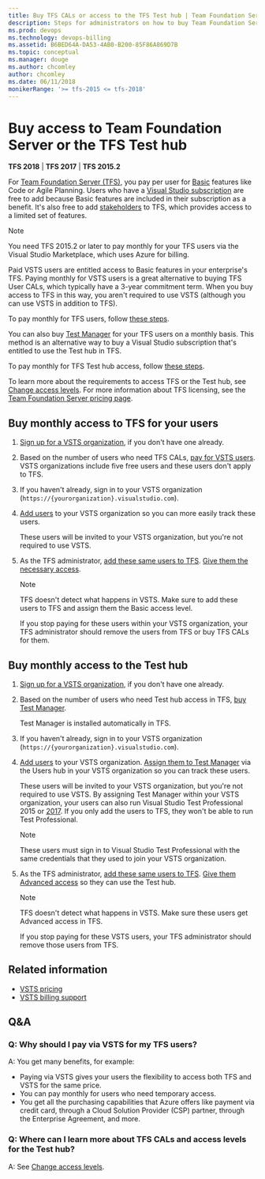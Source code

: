 ```yaml
---
title: Buy TFS CALs or access to the TFS Test hub | Team Foundation Server (TFS)
description: Steps for administrators on how to buy Team Foundation Server client access licenses (CALs) or access to the TFS Test hub 
ms.prod: devops
ms.technology: devops-billing
ms.assetid: B6BED64A-DA53-4AB0-B200-85F86A869D7B
ms.topic: conceptual
ms.manager: douge
ms.author: chcomley
author: chcomley
ms.date: 06/11/2018
monikerRange: '>= tfs-2015 <= tfs-2018'
---
```

# Buy access to Team Foundation Server or the TFS Test hub

**TFS 2018** | **TFS 2017** | **TFS 2015.2**

For [Team Foundation Server (TFS)](https://visualstudio.microsoft.com/tfs/), you pay per user for [Basic](https://visualstudio.microsoft.com/team-services/compare-features/) features like Code or Agile Planning. Users who have a [Visual Studio subscription](https://visualstudio.microsoft.com/vs/pricing/) are free to add because Basic features are included in their subscription as a benefit. It's also free to add [stakeholders](../../organizations/security/get-started-stakeholder.md) to TFS, which provides access to a limited set of features.

> [!NOTE]
> You need TFS 2015.2 or later to pay monthly for your TFS users via the Visual Studio Marketplace, which uses Azure for billing.

Paid VSTS users are entitled access to Basic features in your enterprise's TFS. Paying monthly for VSTS users is a great alternative to buying TFS User CALs, which typically have a 3-year commitment term. When you buy access to TFS in this way, you aren't required to use VSTS (although you can use VSTS in addition to TFS).

To pay monthly for TFS users, follow [these steps](#rent-cal).

You can also buy [Test Manager](https://marketplace.visualstudio.com/items?itemName=ms.vss-testmanager-web) for your TFS users on a monthly basis. This method is an alternative way to buy a Visual Studio subscription that's entitled to use the Test hub in TFS.

To pay monthly for TFS Test hub access, follow [these steps](#test-hub).

To learn more about the requirements to access TFS or the Test hub, see [Change access levels](../../organizations/security/change-access-levels.md). For more information about TFS licensing, see the [Team Foundation Server pricing page](https://visualstudio.microsoft.com/team-services/tfs-pricing).

## Buy monthly access to TFS for your users

1. [Sign up for a VSTS organization](../accounts/create-organization-msa-or-work-student.md), if you don't have one already.

2. Based on the number of users who need TFS CALs, [pay for VSTS users](https://marketplace.visualstudio.com/items?itemName=ms.vss-vstsuser). VSTS organizations include five free users and these users don't apply to TFS.

3. If you haven't already, sign in to your VSTS organization (`https://{yourorganization}.visualstudio.com`).

4. [Add users](../accounts/add-organization-users-from-user-hub.md) to your VSTS organization so you can more easily track these users.

    These users will be invited to your VSTS organization, but you're not required to use VSTS.

5. As the TFS administrator, [add these same users to TFS](../../organizations/security/add-users-team-project.md#add-users-team-project). [Give them the necessary access](../../organizations/security/change-access-levels.md).

    > [!NOTE]
    > TFS doesn't detect what happens in VSTS. Make sure to add these users to TFS and assign them the Basic access level.
    >
    > If you stop paying for these users within your VSTS organization, your TFS administrator should remove the users from TFS or buy TFS CALs for them.

## Buy monthly access to the Test hub

1. [Sign up for a VSTS organization](../accounts/create-organization-msa-or-work-student.md), if you don't have one already.

2. Based on the number of users who need Test hub access in TFS, [buy Test Manager](https://marketplace.visualstudio.com/items?itemName=ms.vss-testmanager-web).

    Test Manager is installed automatically in TFS.

3. If you haven't already, sign in to your VSTS organization (`https://{yourorganization}.visualstudio.com`).

4. [Add users](../accounts/add-organization-users-from-user-hub.md) to your VSTS organization. [Assign them to Test Manager](../../marketplace/assign-paid-extensions.md) via the Users hub in your VSTS organization so you can track these users.

     These users will be invited to your VSTS organization, but you're not required to use VSTS. By assigning Test Manager within your VSTS organization, your users can also run Visual Studio Test Professional 2015 or [2017](https://visualstudio.microsoft.com/thank-you-downloading-visual-studio/?sku=TestProfessional&rel=15). If you only add the users to TFS, they won't be able to run Test Professional.

    > [!NOTE]
    > These users must sign in to Visual Studio Test Professional with the same credentials that they used to join your VSTS organization.

5. As the TFS administrator, [add these same users to TFS](../../organizations/security/add-users-team-project.md#add-users-team-project). [Give them Advanced access](../../organizations/security/change-access-levels.md) so they can use the Test hub.

    > [!NOTE]
    > TFS doesn't detect what happens in VSTS. Make sure these users get Advanced access in TFS.
    > 
    > If you stop paying for these VSTS users, your TFS administrator should remove those users from TFS.

## Related information

- [VSTS pricing](https://azure.microsoft.com/pricing/details/visual-studio-team-services/)
- [VSTS billing support](https://visualstudio.microsoft.com/team-services/support/)

## Q&A

<!-- BEGINSECTION class="m-qanda" -->

### Q: Why should I pay via VSTS for my TFS users?

A: You get many benefits, for example:

- Paying via VSTS gives your users the flexibility to access both TFS and VSTS for the same price.
- You can pay monthly for users who need temporary access.
- You get all the purchasing capabilities that Azure offers like payment via credit card, through a Cloud Solution Provider (CSP) partner, through the Enterprise Agreement, and more.

### Q: Where can I learn more about TFS CALs and access levels for the Test hub?

A: See [Change access levels](../security/change-access-levels.md).

<!-- ENDSECTION -->
